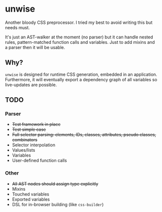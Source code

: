 # unwise

Another bloody CSS preprocessor. I tried my best to avoid writing this but needs must.

It's just an AST-walker at the moment (no parser) but it can handle nested rules, pattern-matched function calls and variables. Just to add mixins and a parser then it will be usable.

## Why?

`unwise` is designed for runtime CSS generation, embedded in an application. Furthermore, it will eventually export a dependency graph of all variables so live-updates are possible.

## TODO

### Parser

  * <del>Test framework in place</del>
  * <del>Test simple case</del>
  * <del>Full selector parsing: elements, IDs, classes, attributes, pseudo classes, combinators</del>
  * Selector interpolation
  * Values/lists
  * Variables
  * User-defined function calls

### Other

  * <del>All AST nodes should assign type explicitly</del>
  * Mixins
  * Touched variables
  * Exported variables
  * DSL for in-browser building (like `css-builder`)